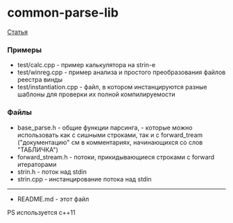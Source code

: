 # common-parse-lib

[Статья](http://habrahabr.ru/post/266589/)

### Примеры

* test/calc.cpp - пример калькулятора на strin-е
* test/winreg.cpp - пример анализа и простого преобразования файлов реестра винды
* test/instantiation.cpp - файл, в котором инстанцируются разные шаблоны для проверки их полной компилируемости

### Файлы
* base_parse.h - общие функции парсинга, - которые можно использовать как с сишными строками, так и с forward_tream ("документацию" см в комментариях, начинающихся со слов "ТАБЛИЧКА")
* forward_stream.h - потоки, прикидывающиеся строками с forward итераторами
* strin.h - поток над stdin
* strin.cpp - инстанцирование потока над stdin

------------
* README.md - этот файл

PS используется c++11

